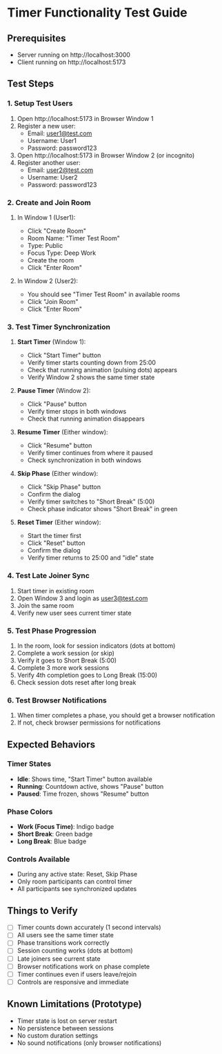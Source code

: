 # Timer Functionality Test Guide

## Prerequisites
- Server running on http://localhost:3000
- Client running on http://localhost:5173

## Test Steps

### 1. Setup Test Users
1. Open http://localhost:5173 in Browser Window 1
2. Register a new user:
   - Email: user1@test.com
   - Username: User1
   - Password: password123
3. Open http://localhost:5173 in Browser Window 2 (or incognito)
4. Register another user:
   - Email: user2@test.com
   - Username: User2
   - Password: password123

### 2. Create and Join Room
1. In Window 1 (User1):
   - Click "Create Room"
   - Room Name: "Timer Test Room"
   - Type: Public
   - Focus Type: Deep Work
   - Create the room
   - Click "Enter Room"

2. In Window 2 (User2):
   - You should see "Timer Test Room" in available rooms
   - Click "Join Room"
   - Click "Enter Room"

### 3. Test Timer Synchronization
1. **Start Timer** (Window 1):
   - Click "Start Timer" button
   - Verify timer starts counting down from 25:00
   - Check that running animation (pulsing dots) appears
   - Verify Window 2 shows the same timer state

2. **Pause Timer** (Window 2):
   - Click "Pause" button
   - Verify timer stops in both windows
   - Check that running animation disappears

3. **Resume Timer** (Either window):
   - Click "Resume" button
   - Verify timer continues from where it paused
   - Check synchronization in both windows

4. **Skip Phase** (Either window):
   - Click "Skip Phase" button
   - Confirm the dialog
   - Verify timer switches to "Short Break" (5:00)
   - Check phase indicator shows "Short Break" in green

5. **Reset Timer** (Either window):
   - Start the timer first
   - Click "Reset" button
   - Confirm the dialog
   - Verify timer returns to 25:00 and "idle" state

### 4. Test Late Joiner Sync
1. Start timer in existing room
2. Open Window 3 and login as user3@test.com
3. Join the same room
4. Verify new user sees current timer state

### 5. Test Phase Progression
1. In the room, look for session indicators (dots at bottom)
2. Complete a work session (or skip)
3. Verify it goes to Short Break (5:00)
4. Complete 3 more work sessions
5. Verify 4th completion goes to Long Break (15:00)
6. Check session dots reset after long break

### 6. Test Browser Notifications
1. When timer completes a phase, you should get a browser notification
2. If not, check browser permissions for notifications

## Expected Behaviors

### Timer States
- **Idle**: Shows time, "Start Timer" button available
- **Running**: Countdown active, shows "Pause" button
- **Paused**: Time frozen, shows "Resume" button

### Phase Colors
- **Work (Focus Time)**: Indigo badge
- **Short Break**: Green badge
- **Long Break**: Blue badge

### Controls Available
- During any active state: Reset, Skip Phase
- Only room participants can control timer
- All participants see synchronized updates

## Things to Verify
- [ ] Timer counts down accurately (1 second intervals)
- [ ] All users see the same timer state
- [ ] Phase transitions work correctly
- [ ] Session counting works (dots at bottom)
- [ ] Late joiners see current state
- [ ] Browser notifications work on phase complete
- [ ] Timer continues even if users leave/rejoin
- [ ] Controls are responsive and immediate

## Known Limitations (Prototype)
- Timer state is lost on server restart
- No persistence between sessions
- No custom duration settings
- No sound notifications (only browser notifications)
